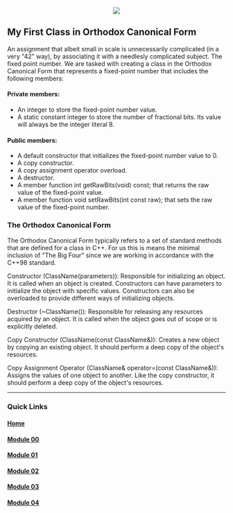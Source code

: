 <div align="center">
  <img src="https://i.imgur.com/9RRWFs4.png">
</div>

##  My First Class in Orthodox Canonical Form

An assignment that albeit small in scale is unnecessarily complicated (in a very "42" way), by associating it with a needlesly complicated subject. The fixed point number.
We are tasked with creating a class in the Orthodox Canonical Form that represents a fixed-point number that includes the following members:

#### Private members:
- An integer to store the fixed-point number value.
- A static constant integer to store the number of fractional bits. Its value
  will always be the integer literal 8.
#### Public members:
- A default constructor that initializes the fixed-point number value to 0.
- A copy constructor.
- A copy assignment operator overload.
- A destructor.
- A member function int getRawBits(void) const;
  that returns the raw value of the fixed-point value.
- A member function void setRawBits(int const raw);
  that sets the raw value of the fixed-point number.

### The Orthodox Canonical Form

The Orthodox Canonical Form typically refers to a set of standard methods that are defined for a class in C++. For us this is means the minimal inclusion of "The Big Four" since we are working in accordance with the C++98 standard.

Constructor (ClassName(parameters)): Responsible for initializing an object. It is called when an object is created. Constructors can have parameters to initialize the object with specific values. Constructors can also be overloaded to provide different ways of initializing objects.

Destructor (~ClassName()): Responsible for releasing any resources acquired by an object. It is called when the object goes out of scope or is explicitly deleted.

Copy Constructor (ClassName(const ClassName&)): Creates a new object by copying an existing object. It should perform a deep copy of the object's resources.

Copy Assignment Operator (ClassName& operator=(const ClassName&)): Assigns the values of one object to another. Like the copy constructor, it should perform a deep copy of the object's resources.

---
### Quick Links  

#### [Home](https://github.com/arommers/CPP_Modules)
#### [Module 00](https://github.com/arommers/CPP_Modules/tree/master/00)

#### [Module 01](https://github.com/arommers/CPP_Modules/tree/master/01)

#### [Module 02](https://github.com/arommers/CPP_Modules/tree/master/02)

#### [Module 03](https://github.com/arommers/CPP_Modules/tree/master/03)

#### [Module 04](https://github.com/arommers/CPP_Modules/tree/master/04)
